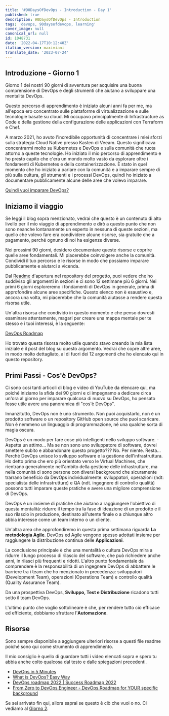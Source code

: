 ```yaml
---
title: '#90DaysOfDevOps - Introduction - Day 1'
published: true
description: 90DaysOfDevOps - Introduction
tags: 'devops, 90daysofdevops, learning'
cover_image: null
canonical_url: null
id: 1048731
date: '2022-04-17T10:12:40Z'
italian_version: maxiviani
translate_date: '2023-07-24'
---
```


## Introduzione - Giorno 1

Giorno 1 dei nostri 90 giorni di avventura per acquisire una buona comprensione di DevOps e degli strumenti che aiutano a sviluppare una mentalità DevOps.

Questo percorso di apprendimento è iniziato alcuni anni fa per me, ma all'epoca ero concentrato sulle piattaforme di virtualizzazione e sulle tecnologie basate su cloud. Mi occupavo principalmente di Infrastructure as Code e della gestione della configurazione delle applicazioni con Terraform e Chef.

 A marzo 2021, ho avuto l'incredibile opportunità di concentrare i miei sforzi sulla strategia Cloud Native presso Kasten di Veeam. Questo significava concentrarmi molto su Kubernetes e DevOps e sulla comunità che ruota attorno a queste tecnologie. Ho iniziato il mio percorso di apprendimento e ho presto capito che c'era un mondo molto vasto da esplorare oltre i fondamenti di Kubernetes e della containerizzazione. È stato in quel momento che ho iniziato a parlare con la comunità e a imparare sempre di più sulla cultura, gli strumenti e i processi DevOps, quindi ho iniziato a documentare pubblicamente alcune delle aree che volevo imparare.

[Quindi vuoi imparare DevOps?](https://blog.kasten.io/devops-learning-curve)

## Iniziamo il viaggio

Se leggi il blog sopra menzionato, vedrai che questo è un contenuto di alto livello per il mio viaggio di apprendimento e dirò a questo punto che non sono neanche lontanamente un esperto in nessuna di queste sezioni, ma quello che volevo fare era condividere alcune risorse, sia gratuite che a pagamento, perché ognuno di noi ha esigenze diverse.

Nei prossimi 90 giorni, desidero documentare queste risorse e coprire quelle aree fondamentali. Mi piacerebbe coinvolgere anche la comunità. Condividi il tuo percorso e le risorse in modo che possiamo imparare pubblicamente e aiutarci a vicenda.

Dal [Readme](../README.md) d'apertura nel repository del progetto, puoi vedere che ho suddiviso gli argomenti in sezioni e ci sono 12 settimane più 6 giorni. Nei primi 6 giorni esploreremo i fondamenti di DevOps in generale, prima di approfondire alcune aree specifiche. Questo elenco non è esaustivo e, ancora una volta, mi piacerebbe che la comunità aiutasse a rendere questa risorsa utile.

Un'altra risorsa che condivido in questo momento e che penso dovresti esaminare attentamente, magari per creare una mappa mentale per te stesso e i tuoi interessi, è la seguente:

[DevOps Roadmap](https://roadmap.sh/devops)

Ho trovato questa risorsa molto utile quando stavo creando la mia lista iniziale e il post del blog su questo argomento. Vedrai che copre altre aree, in modo molto dettagliato, al di fuori dei 12 argomenti che ho elencato qui in questo repository.

## Primi Passi - Cos'è DevOps?

Ci sono così tanti articoli di blog e video di YouTube da elencare qui, ma poiché iniziamo la sfida dei 90 giorni e ci impegnamo a dedicare circa un'ora al giorno per imparare qualcosa di nuovo su DevOps, ho pensato fosse utile avere una panoramica di "cos'è DevOps".

Innanzitutto, DevOps non è uno strumento. Non puoi acquistarlo, non è un prodotto software o un repository GitHub open source che puoi scaricare. Non è nemmeno un linguaggio di programmazione, né una qualche sorta di magia oscura.

DevOps è un modo per fare cose più intelligenti nello sviluppo software. - Aspetta un attimo... Ma se non sono uno sviluppatore di software, dovrei smettere subito e abbandonare questo progetto??? No. Per niente. Resta... Perché DevOps unisce lo sviluppo software e la gestione dell'infrastruttura. Ho detto prima che ero più orientato verso le Virtual Machines, che rientrano generalmente nell'ambito della gestione delle infrastrutture, ma nella comunità ci sono persone con diversi background che sicuramente trarrano beneficio da DevOps individualmente: sviluppatori, operazioni (ndt: specialista delle infrastrutture) e QA (ndt. ingegnere di controllo qualità) possono tutti imparare queste pratiche e avere una migliore comprensione di DevOps.

DevOps è un insieme di pratiche che aiutano a raggiungere l'obiettivo di questa mentalità: ridurre il tempo tra la fase di ideazione di un prodotto e il suo rilascio in produzione, destinato all'utente finale o a chiunque altro abbia interesse come un team interno o un cliente.

Un'altra area che approfondiremo in questa prima settimana riguarda **La metodologia Agile**. DevOps ed Agile vengono spesso adottati insieme per raggiungere la distribuzione continua delle **Applicazioni**.

La conclusione principale è che una mentalità o cultura DevOps mira a ridurre il lungo processo di rilascio del software, che può richiedere anche anni, in rilasci più frequenti e ridotti. L'altro punto fondamentale da comprendere è la responsabilità di un ingegnere DevOps di abbattere le barriere tra i team che ho menzionato in precedenza: sviluppatori (Development Team), operazioni (Operations Team) e controllo qualità (Quality Assurance Team).

Da una prospettiva DevOps, **Sviluppo, Test e Distribuzione** ricadono tutti sotto il team DevOps.

L'ultimo punto che voglio sottolineare è che, per rendere tutto ciò efficace ed efficiente, dobbiamo sfruttare l'**Automazione**.

## Risorse

Sono sempre disponibile a aggiungere ulteriori risorse a questi file readme poiché sono qui come strumento di apprendimento.

Il mio consiglio è quello di guardare tutti i video elencati sopra e spero tu abbia anche colto qualcosa dal testo e dalle spiegazioni precedenti.

- [DevOps in 5 Minutes](https://www.youtube.com/watch?v=Xrgk023l4lI)
- [What is DevOps? Easy Way](https://www.youtube.com/watch?v=_Gpe1Zn-1fE&t=43s)
- [DevOps roadmap 2022 | Success Roadmap 2022](https://www.youtube.com/watch?v=7l_n97Mt0ko)
- [From Zero to DevOps Engineer - DevOps Roadmap for YOUR specific background](https://www.youtube.com/watch?v=G_nVMUtaqCk)

Se sei arrivato fin qui, allora saprai se questo è ciò che vuoi o no. Ci vediamo al [Giorno 2](day02.md).
